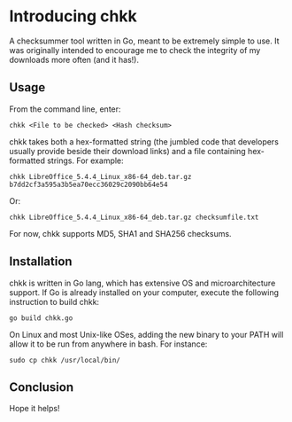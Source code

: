 # Introducing chkk
A checksummer tool written in Go, meant to be extremely simple to use.
It was originally intended to encourage me to check the integrity of my downloads more often (and it has!).

## Usage
From the command line, enter:
```
chkk <File to be checked> <Hash checksum>
```

chkk takes both a hex-formatted string (the jumbled code that developers usually provide beside their download links) and a file containing hex-formatted strings. For example:
```
chkk LibreOffice_5.4.4_Linux_x86-64_deb.tar.gz b7dd2cf3a595a3b5ea70ecc36029c2090bb64e54
```
Or:
```
chkk LibreOffice_5.4.4_Linux_x86-64_deb.tar.gz checksumfile.txt
```

For now, chkk supports MD5, SHA1 and SHA256 checksums.

## Installation
chkk is written in Go lang, which has extensive OS and microarchitecture support. If Go is already installed on your computer, execute the following instruction to build chkk:
```
go build chkk.go
```

On Linux and most Unix-like OSes, adding the new binary to your PATH will allow it to be run from anywhere in bash. For instance:
```
sudo cp chkk /usr/local/bin/
```

## Conclusion
Hope it helps!
